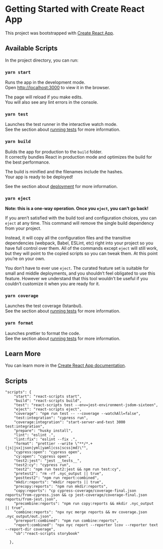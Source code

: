 # Getting Started with Create React App

This project was bootstrapped with [Create React App](https://github.com/facebook/create-react-app).

## Available Scripts

In the project directory, you can run:

### `yarn start`

Runs the app in the development mode.\
Open [http://localhost:3000](http://localhost:3000) to view it in the browser.

The page will reload if you make edits.\
You will also see any lint errors in the console.

### `yarn test`

Launches the test runner in the interactive watch mode.\
See the section about [running tests](https://facebook.github.io/create-react-app/docs/running-tests) for more information.

### `yarn build`

Builds the app for production to the `build` folder.\
It correctly bundles React in production mode and optimizes the build for the best performance.

The build is minified and the filenames include the hashes.\
Your app is ready to be deployed!

See the section about [deployment](https://facebook.github.io/create-react-app/docs/deployment) for more information.

### `yarn eject`

**Note: this is a one-way operation. Once you `eject`, you can’t go back!**

If you aren’t satisfied with the build tool and configuration choices, you can `eject` at any time. This command will remove the single build dependency from your project.

Instead, it will copy all the configuration files and the transitive dependencies (webpack, Babel, ESLint, etc) right into your project so you have full control over them. All of the commands except `eject` will still work, but they will point to the copied scripts so you can tweak them. At this point you’re on your own.

You don’t have to ever use `eject`. The curated feature set is suitable for small and middle deployments, and you shouldn’t feel obligated to use this feature. However we understand that this tool wouldn’t be useful if you couldn’t customize it when you are ready for it.

### `yarn coverage`

Launches the test coverage (Istanbul).\
See the section about [running tests](https://facebook.github.io/create-react-app/docs/running-tests) for more information.

### `yarn format`

Launches prettier to format the code.\
See the section about [running tests](https://facebook.github.io/create-react-app/docs/running-tests) for more information.

## Learn More

You can learn more in the [Create React App documentation](https://facebook.github.io/create-react-app/docs/getting-started).

## Scripts

```
"scripts": {
    "start": "react-scripts start",
    "build": "react-scripts build",
    "test": "react-scripts test --env=jest-environment-jsdom-sixteen",
    "eject": "react-scripts eject",
    "coverage": "npm run test -- --coverage --watchAll=false",
    "test:integration": "cypress run",
    "coverage:integration": "start-server-and-test 3000 test:integration",
    "prepare": "husky install",
    "lint": "eslint .",
    "lint:fix": "eslint --fix .",
    "format": "prettier --write \"**/*.+(js|jsx|json|yml|yaml|css|scss|md)\"",
    "cypress:open": "cypress open",
    "cy:open": "cypress open",
    "test2:jest": "jest __tests__",
    "test2:cy": "cypress run",
    "test2": "npm run test2:jest && npm run test:cy",
    "pretest2": "rm -rf .nyc_output || true",
    "posttest2": "npm run report:combined",
    "mkdir:reports": "mkdir reports || true",
    "precopy:reports": "npm run mkdir:reports",
    "copy:reports": "cp cypress-coverage/coverage-final.json reports/from-cypress.json && cp jest-coverage/coverage-final.json reports/from-jest.json",
    "precombine:reports": "npm run copy:reports && mkdir .nyc_output || true",
    "combine:reports": "npx nyc merge reports && mv coverage.json .nyc_output/out.json",
    "prereport:combined": "npm run combine:reports",
    "report:combined": "npx nyc report --reporter lcov --reporter text --report-dir coverage",
    "sb":"react-scripts storybook"

  },
```
